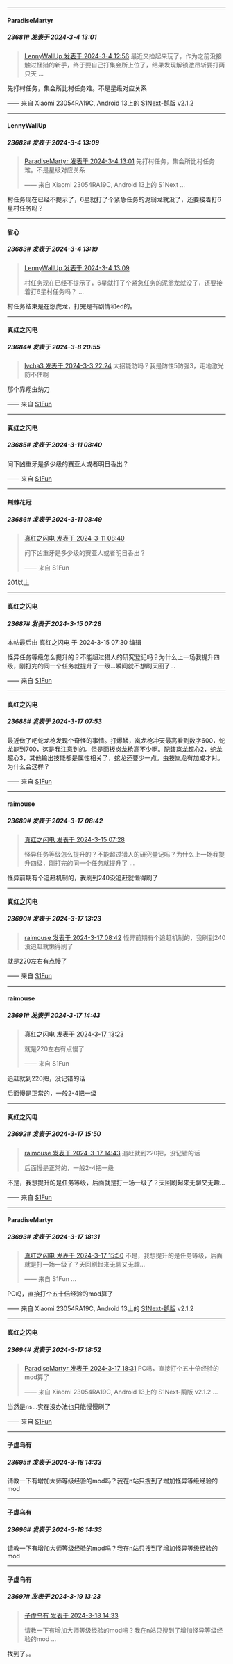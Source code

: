 ﻿*****

####  ParadiseMartyr  
##### 23681#       发表于 2024-3-4 13:01

<blockquote><a href="httphttps://bbs.saraba1st.com/2b/forum.php?mod=redirect&amp;goto=findpost&amp;pid=64141010&amp;ptid=1960475" target="_blank">LennyWallUp 发表于 2024-3-4 12:56</a>
最近又捡起来玩了，作为之前没接触过怪猎的新手，终于要自己打集会所上位了，结果发现解锁激昂斩要打两只天 ...</blockquote>
先打村任务，集会所比村任务难。不是星级对应关系

—— 来自 Xiaomi 23054RA19C, Android 13上的 [S1Next-鹅版](https://github.com/ykrank/S1-Next/releases) v2.1.2


*****

####  LennyWallUp  
##### 23682#       发表于 2024-3-4 13:09

<blockquote><a href="httphttps://bbs.saraba1st.com/2b/forum.php?mod=redirect&amp;goto=findpost&amp;pid=64141047&amp;ptid=1960475" target="_blank">ParadiseMartyr 发表于 2024-3-4 13:01</a>
先打村任务，集会所比村任务难。不是星级对应关系

—— 来自 Xiaomi 23054RA19C, Android 13上的 S1Next ...</blockquote>
村任务现在已经不提示了，6星就打了个紧急任务的泥翁龙就没了，还要接着打6星村任务吗？


*****

####  省心  
##### 23683#       发表于 2024-3-4 13:19

<blockquote><a href="httphttps://bbs.saraba1st.com/2b/forum.php?mod=redirect&amp;goto=findpost&amp;pid=64141124&amp;ptid=1960475" target="_blank">LennyWallUp 发表于 2024-3-4 13:09</a>

村任务现在已经不提示了，6星就打了个紧急任务的泥翁龙就没了，还要接着打6星村任务吗？ ...</blockquote>
村任务结束是在怨虎龙，打完是有剧情和ed的。

*****

####  真红之闪电  
##### 23684#       发表于 2024-3-8 20:55

<blockquote><a href="httphttps://bbs.saraba1st.com/2b/forum.php?mod=redirect&amp;goto=findpost&amp;pid=64135358&amp;ptid=1960475" target="_blank">lvcha3 发表于 2024-3-3 22:24</a>
大招能防吗？我是防性5防强3，走地激光防不住啊</blockquote>
那个靠翔虫纳刀

—— 来自 [S1Fun](https://s1fun.koalcat.com)


*****

####  真红之闪电  
##### 23685#       发表于 2024-3-11 08:40

问下凶重牙是多少级的赛亚人或者明日香出？

—— 来自 [S1Fun](https://s1fun.koalcat.com)


*****

####  荆棘花冠  
##### 23686#       发表于 2024-3-11 08:49

<blockquote><a href="httphttps://bbs.saraba1st.com/2b/forum.php?mod=redirect&amp;goto=findpost&amp;pid=64214334&amp;ptid=1960475" target="_blank">真红之闪电 发表于 2024-3-11 08:40</a>

问下凶重牙是多少级的赛亚人或者明日香出？

—— 来自 S1Fun</blockquote>
201以上

*****

####  真红之闪电  
##### 23687#       发表于 2024-3-15 07:28

 本帖最后由 真红之闪电 于 2024-3-15 07:30 编辑 

怪异任务等级怎么提升的？不能超过猎人的研究登记吗？为什么上一场我提升四级，刚打完的同一个任务就提升了一级…瞬间就不想刷天回了…

—— 来自 [S1Fun](https://s1fun.koalcat.com)


*****

####  真红之闪电  
##### 23688#       发表于 2024-3-17 07:53

最近做了吧蛇龙枪发现个奇怪的事情。打爆鳞，岚龙枪冲天最高看到数字600，蛇龙能到700，这是我注意到的。但是面板岚龙枪高不少啊。配装岚龙超心2，蛇龙超心3，其他输出技能都是属性相关了，蛇龙还要少一点。虫技岚龙有加成才对。为什么会这样？

—— 来自 [S1Fun](https://s1fun.koalcat.com)


*****

####  raimouse  
##### 23689#       发表于 2024-3-17 08:42

<blockquote><a href="httphttps://bbs.saraba1st.com/2b/forum.php?mod=redirect&amp;goto=findpost&amp;pid=64258781&amp;ptid=1960475" target="_blank">真红之闪电 发表于 2024-3-15 07:28</a>

怪异任务等级怎么提升的？不能超过猎人的研究登记吗？为什么上一场我提升四级，刚打完的同一个任务就提升了 ...</blockquote>
怪异前期有个追赶机制的，我刷到240没追赶就懒得刷了


*****

####  真红之闪电  
##### 23690#       发表于 2024-3-17 13:23

<blockquote><a href="httphttps://bbs.saraba1st.com/2b/forum.php?mod=redirect&amp;goto=findpost&amp;pid=64277079&amp;ptid=1960475" target="_blank">raimouse 发表于 2024-3-17 08:42</a>
怪异前期有个追赶机制的，我刷到240没追赶就懒得刷了</blockquote>
就是220左右有点慢了

—— 来自 [S1Fun](https://s1fun.koalcat.com)


*****

####  raimouse  
##### 23691#       发表于 2024-3-17 14:43

<blockquote><a href="httphttps://bbs.saraba1st.com/2b/forum.php?mod=redirect&amp;goto=findpost&amp;pid=64278931&amp;ptid=1960475" target="_blank">真红之闪电 发表于 2024-3-17 13:23</a>

就是220左右有点慢了

—— 来自 S1Fun</blockquote>
追赶就到220把，没记错的话

后面慢是正常的，一般2-4把一级


*****

####  真红之闪电  
##### 23692#       发表于 2024-3-17 15:50

<blockquote><a href="httphttps://bbs.saraba1st.com/2b/forum.php?mod=redirect&amp;goto=findpost&amp;pid=64279560&amp;ptid=1960475" target="_blank">raimouse 发表于 2024-3-17 14:43</a>
追赶就到220把，没记错的话

后面慢是正常的，一般2-4把一级</blockquote>
不是，我想提升的是任务等级，后面就是打一场一级了？天回刷起来无聊又无趣…

—— 来自 [S1Fun](https://s1fun.koalcat.com)


*****

####  ParadiseMartyr  
##### 23693#       发表于 2024-3-17 18:31

<blockquote><a href="httphttps://bbs.saraba1st.com/2b/forum.php?mod=redirect&amp;goto=findpost&amp;pid=64280042&amp;ptid=1960475" target="_blank">真红之闪电 发表于 2024-3-17 15:50</a>
不是，我想提升的是任务等级，后面就是打一场一级了？天回刷起来无聊又无趣…

—— 来自 S1Fun ...</blockquote>
PC吗，直接打个五十倍经验的mod算了

—— 来自 Xiaomi 23054RA19C, Android 13上的 [S1Next-鹅版](https://github.com/ykrank/S1-Next/releases) v2.1.2


*****

####  真红之闪电  
##### 23694#       发表于 2024-3-17 18:52

<blockquote><a href="httphttps://bbs.saraba1st.com/2b/forum.php?mod=redirect&amp;goto=findpost&amp;pid=64281310&amp;ptid=1960475" target="_blank">ParadiseMartyr 发表于 2024-3-17 18:31</a>
PC吗，直接打个五十倍经验的mod算了

—— 来自 Xiaomi 23054RA19C, Android 13上的 S1Next-鹅版 v2.1.2 ...</blockquote>
当然是ns…实在没办法也只能慢慢刷了

—— 来自 [S1Fun](https://s1fun.koalcat.com)


*****

####  子虚乌有  
##### 23695#       发表于 2024-3-18 14:33

请教一下有增加大师等级经验的mod吗？我在n站只搜到了增加怪异等级经验的mod

*****

####  子虚乌有  
##### 23696#       发表于 2024-3-18 14:33

请教一下有增加大师等级经验的mod吗？我在n站只搜到了增加怪异等级经验的mod


*****

####  子虚乌有  
##### 23697#       发表于 2024-3-19 13:23

<blockquote><a href="httphttps://bbs.saraba1st.com/2b/forum.php?mod=redirect&amp;goto=findpost&amp;pid=64289619&amp;ptid=1960475" target="_blank">子虚乌有 发表于 2024-3-18 14:33</a>

请教一下有增加大师等级经验的mod吗？我在n站只搜到了增加怪异等级经验的mod ...</blockquote>
找到了。。

